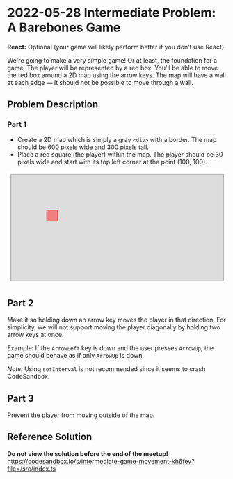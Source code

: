 # 2022-05-28 Intermediate Problem: A Barebones Game

**React:** Optional (your game will likely perform better if you don't use React)

We're going to make a very simple game! Or at least, the foundation for a game. The player will be represented by a red box. You'll be able to move the red box around a 2D map using the arrow keys. The map will have a wall at each edge — it should not be possible to move through a wall.

## Problem Description

### Part 1

- Create a 2D map which is simply a gray `<div>` with a border. The map should be 600 pixels wide and 300 pixels tall.
- Place a red square (the player) within the map. The player should be 30 pixels wide and start with its top left corner at the point (100, 100).

![Game](game.png)

## Part 2

Make it so holding down an arrow key moves the player in that direction. For simplicity, we will not support moving the player diagonally by holding two arrow keys at once.

Example: If the `ArrowLeft` key is down and the user presses `ArrowUp`, the game should behave as if only `ArrowUp` is down.

_Note:_ Using `setInterval` is not recommended since it seems to crash CodeSandbox.

## Part 3

Prevent the player from moving outside of the map.

## Reference Solution

**Do not view the solution before the end of the meetup!** https://codesandbox.io/s/intermediate-game-movement-kh6fev?file=/src/index.ts
